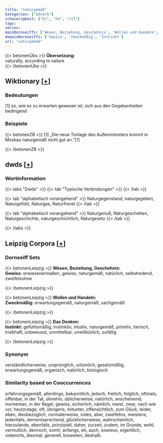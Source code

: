 ```yaml
---
title: "naturgemäß"
kategorien: ["Adverb"]
schwierigkeit: ["k1", "h4", "r13"]
tags:
series:
mainDornseiffs: ['Wesen, Beziehung, Geschehnis', 'Wollen und Handeln', 'Das Denken']
domainDornseiffs: ['Gewiss', 'Zweckmäßig', 'Instinkt']
url: "naturgemäß"
---
```


{{< betonenÜbs >}}
**Übersetzung:**  
naturally, according to nature  
{{< /betonenÜbs >}}

## Wiktionary [[+](https://de.wiktionary.org/wiki/naturgemäß)]

### Bedeutungen
[1] so, wie es zu erwarten gewesen ist; sich aus den Gegebenheiten bedingend  

### Beispiele
{{< betonenZB >}}
[1] „Die neue Tonlage des Außenministers kommt in Moskau naturgemäß nicht gut an.“[1]  

{{< /betonenZB >}}


## dwds [[+](https://www.dwds.de/wb/naturgemäß)]

### Wortinformation
{{< tabs "Dwds" >}}
{{< tab "Typische Verbindungen" >}}
{{< /tab >}}

{{< tab "alphabetisch vorangehend" >}}
Naturgegenstand, naturgegeben, Naturgefühl, Naturgas, Naturfrevel
{{< /tab >}}

{{< tab "alphabetisch vorangehend" >}}
Naturgenuß, Naturgeschehen, Naturgeschichte, naturgeschichtlich, Naturgesetz
{{< /tab >}}

{{< /tabs >}}

## Leipzig Corpora [[+](https://corpora.uni-leipzig.de/en/res?word=naturgemäß&corpusId=deu_newscrawl-public_2018)]

### Dornseiff Sets
{{< betonenLeipzig >}}
**Wesen, Beziehung, Geschehnis:**  
**Gewiss:** erwiesenermaßen, gewiss, naturgemäß, natürlich, selbstredend, zweifelsohne  

{{< /betonenLeipzig >}}


{{< betonenLeipzig >}}
**Wollen und Handeln:**  
**Zweckmäßig:** erwartungsgemäß, naturgemäß, sachgemäß  

{{< /betonenLeipzig >}}


{{< betonenLeipzig >}}
**Das Denken:**  
**Instinkt:** gefühlsmäßig, instinktiv, intuitiv, naturgemäß, primitiv, tierisch, triebhaft, unbewusst, unmittelbar, unwillkürlich, zufällig  

{{< /betonenLeipzig >}}

### Synonym
verständlicherweise, ursprünglich, urtümlich, gesetzmäßig, erwartungsgemäß, organisch, natürlich, biologisch


### Similarity based on Cooccurrences
erfahrungsgemäß, allerdings, bekanntlich, jedoch, freilich, folglich, oftmals, offenbar, in der Tat, ohnehin, üblicherweise, natürlich, anscheinend, momentan, in der Regel, gewiss, sicherlich, nämlich, meist, zwar, nach wie vor, heutzutage, oft, übrigens, mitunter, offensichtlich, zum Glück, leider, eben, diesbezüglich, normalerweise, indes, aber, zweifellos, meistens, jedenfalls, dementsprechend, glücklicherweise, wahrscheinlich, hierzulande, ebenfalls, prinzipiell, daher, zurzeit, zudem, im Grunde, wohl, vermutlich, dennoch, somit, anfangs, eh, auch, sowieso, eigentlich, vielerorts, diesmal, generell, bisweilen, deshalb

